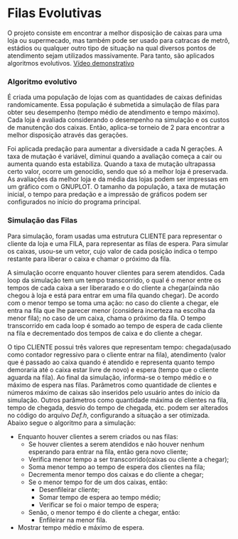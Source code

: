 # Filas Evolutivas
O projeto consiste em encontrar a melhor disposição de caixas para uma loja ou supermecado, mas também pode ser usado para catracas de metrô, estádios ou qualquer outro tipo de situação na qual diversos pontos de atendimento sejam utilizados massivamente. Para tanto, são aplicados algoritmos evolutivos.
[Vídeo demonstrativo](https://www.google.com)

### Algoritmo evolutivo
É criada uma população de lojas com as quantidades de caixas definidas randomicamente. Essa  população é submetida a simulação de filas para obter seu desempenho (tempo médio de atendimento e tempo máximo). Cada loja é avaliada considerando o desempenho na simulação e os custos de manutenção dos caixas. Então, aplica-se torneio de 2 para encontrar a melhor disposição através das gerações.

Foi aplicada predação para aumentar a diversidade a cada N gerações. A taxa de mutação é variável, diminui quando a avaliação começa a cair ou aumenta quando esta estabiliza. Quando a taxa de mutação ultrapassa certo valor, ocorre um genocídio, sendo que só a melhor loja é preservada.
As avaliações da melhor loja e da média das lojas podem ser impressas em um gráfico com o GNUPLOT.
O tamanho da população, a taxa de mutação inicial, o tempo para predação e a impressão de gráficos podem ser configurados no início do programa principal.

### Simulação das Filas
Para simulação, foram usadas uma estrutura CLIENTE para representar o cliente da loja e uma FILA, para representar as filas de espera. Para simular os caixas, usou-se um vetor, cujo valor de cada posição indica o tempo restante para liberar o caixa e chamar o próximo da fila.

A simulação ocorre enquanto houver clientes para serem atendidos. Cada loop da simulação tem um tempo transcorrido, o qual é o menor entre os tempos de cada caixa a ser liberarado e o do cliente a chegar(ainda não chegou à loja e está para entrar em uma fila quando chegar). De acordo com o menor tempo se toma uma ação: no caso do cliente a chegar, ele entra na fila que lhe parecer menor (considera incerteza na escolha da menor fila); no caso de um caixa, chama o próximo da fila. O tempo transcorrido em cada loop é somado ao tempo de espera de cada cliente na fila e decrementado dos tempos de caixa e do cliente a chegar.

O tipo CLIENTE possui três valores que representam tempo: chegada(usado como contador regressivo para o cliente entrar na fila), atendimento (valor que é passado ao caixa quando é atendido e representa quanto tempo demoraria até o caixa estar livre de novo) e espera (tempo que o cliente aguarda na fila).
Ao final da simulação, informa-se o tempo médio e o máximo de espera nas filas.
Parâmetros como quantidade de clientes e números máximo de caixas são inseridos pelo usuário antes do início da simulação. Outros parâmetros como quantidade máxima de clientes na fila, tempo de chegada, desvio do tempo de chegada, etc. podem ser alterados no código do arquivo *Def.h*, configurando a situação a ser otimizada. Abaixo segue o algoritmo para a simulação:
- Enquanto houver clientes a serem criados ou nas filas:
    - Se houver clientes a serem atendidos e não houver nenhum esperando para entrar na fila, então gera novo cliente;
    - Verifica menor tempo a ser transcorrido(caixas ou cliente a chegar);
    - Soma menor tempo ao tempo de espera dos clientes na fila;
    - Decrementa menor tempo dos caixas e do cliente a chegar;
    - Se o menor tempo for de um dos caixas, então:
        - Desenfileirar cliente;
        - Somar tempo de espera ao tempo médio;
        - Verificar se foi o maior tempo de espera;
    - Senão, o menor tempo é do cliente a chegar, então:
        - Enfileirar na menor fila.
- Mostrar tempo médio e máximo de espera.
